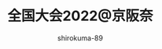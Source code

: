 ---
layout: redirected
sitemap: false
title:  全国大会2022@京阪奈
author: shirokuma-89
categories: [RCJ]
tags: []
image: img/2022/0428/hero.jpg
description:
redirect_to: https://blog.shirokuma89.dev/20220428
---